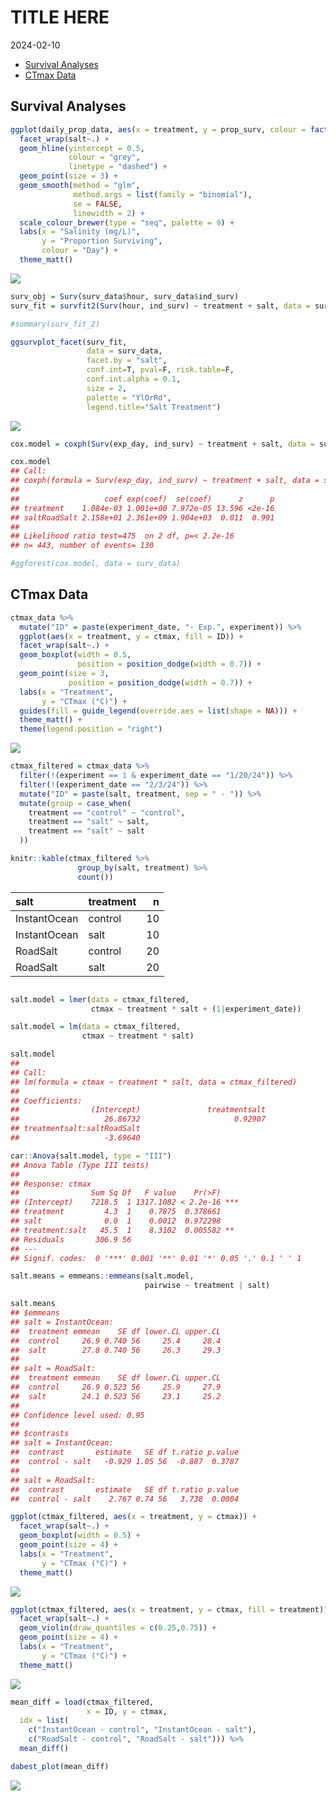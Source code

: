 TITLE HERE
================
2024-02-10

- [Survival Analyses](#survival-analyses)
- [CTmax Data](#ctmax-data)

## Survival Analyses

``` r
ggplot(daily_prop_data, aes(x = treatment, y = prop_surv, colour = factor(exp_day))) + 
  facet_wrap(salt~.) + 
  geom_hline(yintercept = 0.5,
             colour = "grey", 
             linetype = "dashed") + 
  geom_point(size = 3) + 
  geom_smooth(method = "glm", 
              method.args = list(family = "binomial"), 
              se = FALSE,
              linewidth = 2) + 
  scale_colour_brewer(type = "seq", palette = 9) + 
  labs(x = "Salinity (mg/L)",
       y = "Proportion Surviving",
       colour = "Day") + 
  theme_matt()
```

<img src="../Figures/report/unnamed-chunk-1-1.png" style="display: block; margin: auto;" />

``` r
surv_obj = Surv(surv_data$hour, surv_data$ind_surv)
surv_fit = survfit2(Surv(hour, ind_surv) ~ treatment + salt, data = surv_data)

#summary(surv_fit_2)

ggsurvplot_facet(surv_fit, 
                 data = surv_data,
                 facet.by = "salt",
                 conf.int=T, pval=F, risk.table=F, 
                 conf.int.alpha = 0.1,
                 size = 2,
                 palette = "YlOrRd",
                 legend.title="Salt Treatment")
```

<img src="../Figures/report/unnamed-chunk-2-1.png" style="display: block; margin: auto;" />

``` r
cox.model = coxph(Surv(exp_day, ind_surv) ~ treatment + salt, data = surv_data)

cox.model
## Call:
## coxph(formula = Surv(exp_day, ind_surv) ~ treatment + salt, data = surv_data)
## 
##                   coef exp(coef)  se(coef)      z      p
## treatment    1.084e-03 1.001e+00 7.972e-05 13.596 <2e-16
## saltRoadSalt 2.158e+01 2.361e+09 1.904e+03  0.011  0.991
## 
## Likelihood ratio test=475  on 2 df, p=< 2.2e-16
## n= 443, number of events= 130

#ggforest(cox.model, data = surv_data)
```

## CTmax Data

``` r
ctmax_data %>%  
  mutate("ID" = paste(experiment_date, "- Exp.", experiment)) %>% 
  ggplot(aes(x = treatment, y = ctmax, fill = ID)) +
  facet_wrap(salt~.) +
  geom_boxplot(width = 0.5,
               position = position_dodge(width = 0.7)) +
  geom_point(size = 3,
             position = position_dodge(width = 0.7)) + 
  labs(x = "Treatment", 
       y = "CTmax (°C)") + 
  guides(fill = guide_legend(override.aes = list(shape = NA))) + 
  theme_matt() + 
  theme(legend.position = "right")
```

<img src="../Figures/report/unnamed-chunk-4-1.png" style="display: block; margin: auto;" />

``` r
ctmax_filtered = ctmax_data %>% 
  filter(!(experiment == 1 & experiment_date == "1/20/24")) %>% 
  filter(!(experiment_date == "2/3/24")) %>% 
  mutate("ID" = paste(salt, treatment, sep = " - ")) %>% 
  mutate(group = case_when(
    treatment == "control" ~ "control",
    treatment == "salt" ~ salt,
    treatment == "salt" ~ salt
  ))

knitr::kable(ctmax_filtered %>% 
               group_by(salt, treatment) %>%  
               count())
```

| salt         | treatment |   n |
|:-------------|:----------|----:|
| InstantOcean | control   |  10 |
| InstantOcean | salt      |  10 |
| RoadSalt     | control   |  20 |
| RoadSalt     | salt      |  20 |

``` r

salt.model = lmer(data = ctmax_filtered,
                  ctmax ~ treatment * salt + (1|experiment_date))

salt.model = lm(data = ctmax_filtered,
                ctmax ~ treatment * salt)

salt.model
## 
## Call:
## lm(formula = ctmax ~ treatment * salt, data = ctmax_filtered)
## 
## Coefficients:
##                (Intercept)               treatmentsalt                saltRoadSalt  
##                   26.86732                     0.92907                     0.03163  
## treatmentsalt:saltRoadSalt  
##                   -3.69640

car::Anova(salt.model, type = "III")
## Anova Table (Type III tests)
## 
## Response: ctmax
##                Sum Sq Df   F value    Pr(>F)    
## (Intercept)    7218.5  1 1317.1082 < 2.2e-16 ***
## treatment         4.3  1    0.7875  0.378661    
## salt              0.0  1    0.0012  0.972298    
## treatment:salt   45.5  1    8.3102  0.005582 ** 
## Residuals       306.9 56                        
## ---
## Signif. codes:  0 '***' 0.001 '**' 0.01 '*' 0.05 '.' 0.1 ' ' 1

salt.means = emmeans::emmeans(salt.model,
                              pairwise ~ treatment | salt)

salt.means
## $emmeans
## salt = InstantOcean:
##  treatment emmean    SE df lower.CL upper.CL
##  control     26.9 0.740 56     25.4     28.4
##  salt        27.8 0.740 56     26.3     29.3
## 
## salt = RoadSalt:
##  treatment emmean    SE df lower.CL upper.CL
##  control     26.9 0.523 56     25.9     27.9
##  salt        24.1 0.523 56     23.1     25.2
## 
## Confidence level used: 0.95 
## 
## $contrasts
## salt = InstantOcean:
##  contrast       estimate   SE df t.ratio p.value
##  control - salt   -0.929 1.05 56  -0.887  0.3787
## 
## salt = RoadSalt:
##  contrast       estimate   SE df t.ratio p.value
##  control - salt    2.767 0.74 56   3.738  0.0004
```

``` r
ggplot(ctmax_filtered, aes(x = treatment, y = ctmax)) +
  facet_wrap(salt~.) + 
  geom_boxplot(width = 0.5) +
  geom_point(size = 4) + 
  labs(x = "Treatment", 
       y = "CTmax (°C)") + 
  theme_matt()
```

<img src="../Figures/report/unnamed-chunk-6-1.png" style="display: block; margin: auto;" />

``` r
ggplot(ctmax_filtered, aes(x = treatment, y = ctmax, fill = treatment)) +
  facet_wrap(salt~.) + 
  geom_violin(draw_quantiles = c(0.25,0.75)) + 
  geom_point(size = 4) + 
  labs(x = "Treatment", 
       y = "CTmax (°C)") + 
  theme_matt()
```

<img src="../Figures/report/unnamed-chunk-7-1.png" style="display: block; margin: auto;" />

``` r
mean_diff = load(ctmax_filtered, 
                 x = ID, y = ctmax,
  idx = list(
    c("InstantOcean - control", "InstantOcean - salt"),
    c("RoadSalt - control", "RoadSalt - salt"))) %>%
  mean_diff()

dabest_plot(mean_diff)
```

<img src="../Figures/report/unnamed-chunk-8-1.png" style="display: block; margin: auto;" />
